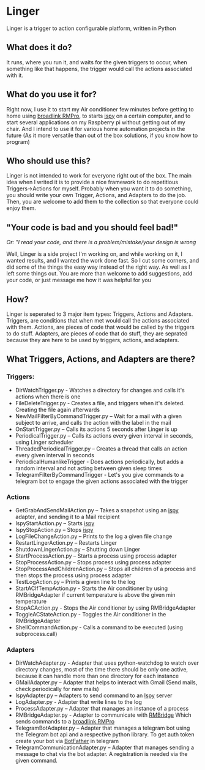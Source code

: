 # Linger
Linger is a trigger to action configurable platform, written in Python

## What does it do?

It runs, where you run it, and waits for the given triggers to occur, when something like that happens, the trigger would call the actions associated with it.

## What do you use it for?
Right now, I use it to start my Air conditioner few minutes before getting to home using [broadlink RMPro](http://www.ibroadlink.com/rmPro/), to starts [ispy](https://www.ispyconnect.com) on a certain computer, and to start several applications on my Raspberry pi without getting out of my chair. And I intend to use it for various home automation projects in the future (As it more versatile than out of the box solutions, if you know how to program)


## Who should use this?
Linger is not intended to work for everyone right out of the box. The main idea when I writed it is to provide a nice framework to do repetitious Triggers->Actions for myself. Probably when you want it to do something, you should write your own Trigger, Actions, and Adapters to do the job. Then, you are welcome to add them to the collection so that everyone could enjoy them.


## "Your code is bad and you should feel bad!"
_Or: "I read your code, and there is a problem/mistake/your design is wrong_

Well, Linger is a side project I'm working on, and while working on it, I wanted results, and I wanted the work done fast. So I cut some corners, and did some of the things the easy way instead of the right way. As well as I left some things out. You are more than welcome to add suggestions, add your code, or just message me how it was helpful for you

## How?

Linger is seperated to 3 major item types: Triggers, Actions and Adapters.
Triggers, are conditions that when met would call the actions associated with them.
Actions, are pieces of code that would be called by the triggers to do stuff.
Adapters, are pieces of code that do stuff, they are seprated because they are here to be used by triggers, actions, and adapters. 

## What Triggers, Actions, and Adapters are there?

### Triggers:

* DirWatchTrigger.py - Watches a directory for changes and calls it's actions when there is one
* FileDeleteTrigger.py - Creates a file, and triggers when it's deleted. Creating the file again afterwards
* NewMailFilterByCommandTrigger.py – Wait for a mail with a given subject to arrive, and calls the action with the label in the mail 
* OnStartTrigger.py – Calls its actions 5 seconds after Linger is up
* PeriodicalTrigger.py – Calls its actions every given interval in seconds, using Linger scheduler
* ThreadedPeriodicalTrigger.py – Creates a thread that calls an action every given interval in seconds
* PeriodicalHumanlikeTrigger - Does actions periodically, but adds a random interval and not acting between given sleep times
* TelegramFilterByCommandTrigger - Let's you give commands to a telegram bot to engage the given actions associated with the trigger

### Actions

* GetGrabAndSendMailAction.py – Takes a snapshot using an [ispy](https://www.ispyconnect.com) adapter, and sending it to a Mail recipient
* IspyStartAction.py – Starts [ispy](https://www.ispyconnect.com)
* IspyStopAction.py – Stops [ispy](https://www.ispyconnect.com)
* LogFileChangeAction.py – Prints to the log a given file change
* RestartLingerAction.py – Restarts Linger
* ShutdownLingerAction.py – Shutting down Linger
* StartProcessAction.py – Starts a process using process adapter
* StopProcessAction.py – Stops process using process adapter
* StopProcessAndChildrenAction.py – Stops all children of a process and then stops the process using process adapter
* TestLogAction.py – Prints a given line to the log
* StartACIfTempAction.py - Starts the Air conditioner by using RMBridgeAdapter if current temperature is above the given min temperature
* StopACAction.py - Stops the Air conditioner by using RMBridgeAdapter
* ToggleACStateAction.py - Toggles the Air conditioner in the RMBridgeAdapter
* ShellCommandAction.py - Calls a command to be executed (using subprocess.call)

### Adapters

* DirWatchAdapter.py - Adapter that uses python-watchdog to watch over directory changes, most of the time there should be only one active, because it can handle more than one directory for each instance
* GMailAdapter.py – Adapter that helps to interact with Gmail (Send mails, check periodically for new mails)
* IspyAdapter.py – Adapters to send command to an [Ispy](https://www.ispyconnect.com) server
* LogAdapter.py - Adapter that write lines to the log
* ProcessAdapter.py – Adapter that manages an instance of a process
* RMBridgeAdapter.py - Adapter to communicate with [RMBridge](http://rm-bridge.fun2code.de/) Which sends commands to a [broadlink RMPro](http://www.ibroadlink.com/rmPro/)
* TelegramBotAdapter.py – Adapter that manages a telegram bot using the Telegram bot api and a respective python library. To get auth token create your bot via [BotFather](https://telegram.me/BotFather) in telegram
* TelegramCommunicationAdapter.py – Adapter that manages sending a message to chat via the bot adapter. A registration is needed via the given command.
